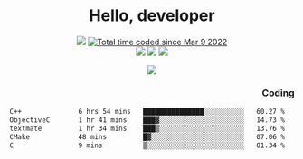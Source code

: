 # <div align='center' >Hello, developer</div>

<div align='center'>
  <a ><img src="https://img.shields.io/badge/dynamic/json?url=https%3A%2F%2Fapi.swo.moe%2Fstats%2Fgithub%2FFree-Aaron-Li&query=count&color=181717&label=GitHub&labelColor=282c34&logo=github&suffix=+follows&cacheSeconds=3600"></a>
  <a href="https://wakatime.com/@fe40087f-8eae-48dc-9950-ad0633db1591"><img src="https://wakatime.com/badge/user/fe40087f-8eae-48dc-9950-ad0633db1591.svg" alt="Total time coded since Mar 9 2022" /></a>
</div>
<div align='center'>
  <a><img src="https://img.shields.io/badge/c%2Fc%2B%2B%2Fc%23-%2375664d"></a> 
  <a><img src="https://img.shields.io/badge/Kotlin%20-%20%2375664D"></a> 
  <a><img src="https://img.shields.io/badge/Shell-75664D"></a> 
</div>

<p align="center">
  <img src="https://readme-typing-svg.demolab.com/?lines=你好!+开发者;Hello!+ developer&font=Fira%20Code&center=true&width=380&height=50&duration=4000&pause=1000">
</p>


<div align='right'>
  <h3>Coding</h3>
</div>

<!--START_SECTION:waka-->

```txt
C++              6 hrs 54 mins   ███████████████░░░░░░░░░░   60.27 %
ObjectiveC       1 hr 41 mins    ███▓░░░░░░░░░░░░░░░░░░░░░   14.73 %
textmate         1 hr 34 mins    ███▒░░░░░░░░░░░░░░░░░░░░░   13.76 %
CMake            48 mins         █▓░░░░░░░░░░░░░░░░░░░░░░░   07.06 %
C                9 mins          ▒░░░░░░░░░░░░░░░░░░░░░░░░   01.34 %
```

<!--END_SECTION:waka-->




